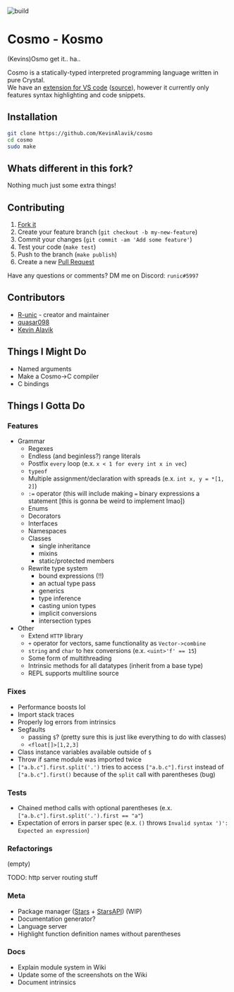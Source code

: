 ![build](https://github.com/cosmo-lang/cosmo/actions/workflows/crystal.yml/badge.svg)
# Cosmo - Kosmo
(Kevins)Osmo
get it.. ha..

Cosmo is a statically-typed interpreted programming language written in pure Crystal.<br>
We have an [extension for VS code](https://marketplace.visualstudio.com/items?itemName=cosmo.vscode-cosmo) ([source](https://github.com/R-unic/vscode-cosmo)), however it currently only features syntax highlighting and code snippets.

## Installation

```bash
git clone https://github.com/KevinAlavik/cosmo
cd cosmo
sudo make
```

## Whats different in this fork?
Nothing much just some extra things!

## Contributing

1. [Fork it](https://github.com/R-unic/cosmo/fork)
2. Create your feature branch (`git checkout -b my-new-feature`)
3. Commit your changes (`git commit -am 'Add some feature'`)
4. Test your code (`make test`)
5. Push to the branch (`make publish`)
6. Create a new [Pull Request](https://github.com/cosmo-lang/cosmo/pulls)

Have any questions or comments? DM me on Discord: `runic#5997`

## Contributors

- [R-unic](https://github.com/R-unic) - creator and maintainer
- [quasar098](https://github.com/quasar098)
- [Kevin Alavik](https://github.com/kevinalavik)

## Things I Might Do

- Named arguments
- Make a Cosmo->C compiler
- C bindings

## Things I Gotta Do

### Features
- Grammar
  - Regexes
  - Endless (and beginless?) range literals
  - Postfix `every` loop (e.x. `x < 1 for every int x in vec`)
  - `typeof`
  - Multiple assignment/declaration with spreads (e.x. `int x, y = *[1, 2]`)
  - `:=` operator (this will include making `=` binary expressions a statement [this is gonna be weird to implement lmao])
  - Enums
  - Decorators
  - Interfaces
  - Namespaces
  - Classes
    * single inheritance
    * mixins
    * static/protected members
  - Rewrite type system
    * bound expressions (!!)
    * an actual type pass
    * generics
    * type inference
    * casting union types
    * implicit conversions
    * intersection types
- Other
  - Extend `HTTP` library
  - `+` operator for vectors, same functionality as `Vector->combine`
  - `string` and `char` to hex conversions (e.x. `<uint>'f' == 15`)
  - Some form of multithreading
  - Intrinsic methods for all datatypes (inherit from a base type)
  - REPL supports multiline source

### Fixes
- Performance boosts lol
- Import stack traces
- Properly log errors from intrinsics
- Segfaults
  * passing `$`? (pretty sure this is just like everything to do with classes)
  * `<float[]>[1,2,3]`
- Class instance variables available outside of `$`
- Throw if same module was imported twice
- `["a.b.c"].first.split('.')` tries to access `["a.b.c"].first` instead of `["a.b.c"].first()` because of the `split` call with parentheses (bug)

### Tests
- Chained method calls with optional parentheses (e.x. `["a.b.c"].first.split('.').first == "a"`)
- Expectation of errors in parser spec (e.x. `()` throws `Invalid syntax ')': Expected an expression`)

### Refactorings
(empty)

TODO: http server routing stuff

### Meta
- Package manager ([Stars](https://github.com/cosmo-lang/stars) + [StarsAPI](https://github.com/cosmo-lang/stars-api)) (WIP)
- Documentation generator?
- Language server
- Highlight function definition names without parentheses

### Docs
- Explain module system in Wiki
- Update some of the screenshots on the Wiki
- Document intrinsics
